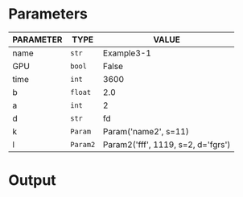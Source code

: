 # Parameters

| PARAMETER         | TYPE              | VALUE             |
|-------------------|-------------------|-------------------|
| name              | `str`               | Example3-1        |
| GPU               | `bool`              | False             |
| time              | `int`               | 3600              |
| b                 | `float`             | 2.0               |
| a                 | `int`               | 2                 |
| d                 | `str`               | fd                |
| k                 | `Param`             | Param('name2', s=11) |
| l                 | `Param2`            | Param2('fff', 1119, s=2, d='fgrs') |

# Output
